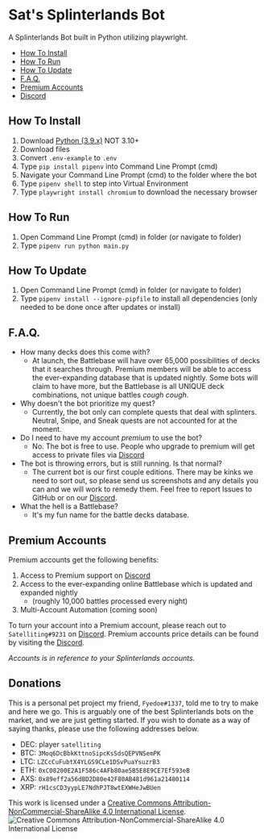 # Sat's Splinterlands Bot

A Splinterlands Bot built in Python utilizing playwright.

- [How To Install](#how-to-install)
- [How To Run](#how-to-run)
- [How To Update](#how-to-update)
- [F.A.Q.](#f.a.q.)
- [Premium Accounts](#premium-accounts)
- [Discord](https://discord.gg/v2f9e4DssU)

## How To Install

1. Download [Python (3.9.x)](https://www.python.org/downloads/release/python-397/) NOT 3.10+
2. Download files
3. Convert `.env-example` to `.env`
4. Type `pip install pipenv` into Command Line Prompt (cmd)
5. Navigate your Command Line Prompt (cmd) to the folder where the bot
6. Type `pipenv shell` to step into Virtual Environment
7. Type `playwright install chromium` to download the necessary browser

## How To Run

1. Open Command Line Prompt (cmd) in folder (or navigate to folder)
2. Type `pipenv run python main.py`

## How To Update

1. Open Command Line Prompt (cmd) in folder (or navigate to folder)
2. Type `pipenv install --ignore-pipfile` to install all dependencies (only needed to be done once after updates or install)

## F.A.Q.

- How many decks does this come with?
  - At launch, the Battlebase will have over 65,000 possibilities of decks that it searches through. Premium members will be able to access the ever-expanding database that is updated nightly. Some bots will claim to have more, but the Battlebase is all UNIQUE deck combinations, not unique battles _cough_ _cough_.
- Why doesn't the bot prioritize my quest?
  - Currently, the bot only can complete quests that deal with splinters. Neutral, Snipe, and Sneak quests are not accounted for at the moment.
- Do I need to have my account _premium_ to use the bot?
  - No. The bot is free to use. People who upgrade to premium will get access to private files via [Discord](https://discord.gg/v2f9e4DssU)
- The bot is throwing errors, but is still running. Is that normal?
  - The current bot is our first couple editions. There may be kinks we need to sort out, so please send us screenshots and any details you can and we will work to remedy them. Feel free to report Issues to GitHub or on our [Discord](https://discord.gg/v2f9e4DssU).
- What the hell is a Battlebase?
  - It's my fun name for the battle decks database.

## Premium Accounts

Premium accounts get the following benefits:

1. Access to Premium support on [Discord](https://discord.gg/v2f9e4DssU)
2. Access to the ever-expanding online Battlebase which is updated and expanded nightly
   - (roughly 10,000 battles processed every night)
3. Multi-Account Automation (coming soon)

To turn your account into a Premium account, please reach out to `Satelliting#9231` on [Discord](https://discord.gg/v2f9e4DssU).
Premium accounts price details can be found by visiting the [Discord](https://discord.gg/v2f9e4DssU).

_Accounts is in reference to your Splinterlands accounts._

## Donations

This is a personal pet project my friend, `Fyedoe#1337`, told me to try to make and here we go. This is arguably one of the best Splinterlands bots on the market, and we are just getting started. If you wish to donate as a way of saying thanks, please use the following addresses below.

- DEC: player `satelliting`
- BTC: `3Moq6DcBbkKttnoSipcKsSdsQEPVNSemPK`
- LTC: `LZCcCuFubtX4YLGS9CLe1DSvPuaYsuzrB3`
- ETH: `0xC08200E2A1F586c4AFb80ae5B5E8E9CE7Ef593eB`
- AXS: `0x89eff2a56dBD2D80e42F80AB481d961a21480114`
- XRP: `rH1csCD3yypLE7NdhPJT8wtEXWHeJwBUen`

This work is licensed under a [Creative Commons Attribution-NonCommercial-ShareAlike 4.0 International License](https://creativecommons.org/licenses/by-nc-sa/4.0/).
![Creative Commons Attribution-NonCommercial-ShareAlike 4.0 International License](https://licensebuttons.net/l/by-nc-sa/4.0/88x31.png)
